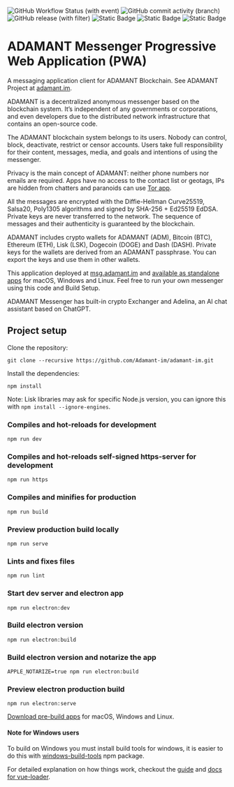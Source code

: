 ![GitHub Workflow Status (with event)](https://img.shields.io/github/actions/workflow/status/adamant-im/adamant-im/preview.yml) ![GitHub commit activity (branch)](https://img.shields.io/github/commit-activity/m/Adamant-im/adamant-im?color=24bd13) ![GitHub release (with filter)](https://img.shields.io/github/v/release/adamant-im/adamant-im?color=24bd13) ![Static Badge](https://img.shields.io/badge/Telegram-brightgreen?logo=telegram&logoColor=white&labelColor=029bfa&color=grey&link=https%3A%2F%2Ft.me%2Fadamant_eng)
![Static Badge](https://img.shields.io/badge/Slack-brightgreen?logo=slack&logoColor=white&labelColor=fa8f02&color=grey&link=https%3A%2F%2Fjoin.slack.com%2Ft%2Fadamant-im%2Fshared_invite%2Fzt-3n32uqh3-TmTM4qPAKcp3PzrPMtKETQ) ![Static Badge](https://img.shields.io/badge/Twitter-brightgreen?logo=x&logoColor=white&labelColor=blue&color=grey&link=https%3A%2F%2Ftwitter.com%2Fadamant_im)

# ADAMANT Messenger Progressive Web Application (PWA)

A messaging application client for ADAMANT Blockchain. See ADAMANT Project at [adamant.im](https://adamant.im).

ADAMANT is a decentralized anonymous messenger based on the blockchain system. It’s independent of any governments or corporations, and even developers due to the distributed network infrastructure that contains an open-source code.

The ADAMANT blockchain system belongs to its users. Nobody can control, block, deactivate, restrict or censor accounts. Users take full responsibility for their content, messages, media, and goals and intentions of using the messenger.

Privacy is the main concept of ADAMANT: neither phone numbers nor emails are required. Apps have no access to the contact list or geotags, IPs are hidden from chatters and paranoids can use [Tor app](http://adamant6457join2rxdkr2y7iqatar7n4n72lordxeknj435i4cjhpyd.onion).

All the messages are encrypted with the Diffie-Hellman Curve25519, Salsa20, Poly1305 algorithms and signed by SHA-256 + Ed25519 EdDSA. Private keys are never transferred to the network. The sequence of messages and their authenticity is guaranteed by the blockchain.

ADAMANT includes crypto wallets for ADAMANT (ADM), Bitcoin (BTC), Ethereum (ETH), Lisk (LSK), Dogecoin (DOGE) and Dash (DASH). Private keys for the wallets are derived from an ADAMANT passphrase. You can export the keys and use them in other wallets.

This application deployed at [msg.adamant.im](https://msg.adamant.im) and [available as standalone apps](https://adamant.im/#adm-apps) for macOS, Windows and Linux. Feel free to run your own messenger using this code and Build Setup.

ADAMANT Messenger has built-in crypto Exchanger and Adelina, an AI chat assistant based on ChatGPT.

## Project setup

Clone the repository:

```
git clone --recursive https://github.com/Adamant-im/adamant-im.git
```

Install the dependencies:

```
npm install
```

Note: Lisk libraries may ask for specific Node.js version, you can ignore this with `npm install --ignore-engines`.

### Compiles and hot-reloads for development

```
npm run dev
```

### Compiles and hot-reloads self-signed https-server for development

```
npm run https
```

### Compiles and minifies for production

```
npm run build
```

### Preview production build locally

```
npm run serve
```

### Lints and fixes files

```
npm run lint
```

### Start dev server and electron app

```
npm run electron:dev
```

### Build electron version

```
npm run electron:build
```

### Build electron version and notarize the app

```
APPLE_NOTARIZE=true npm run electron:build
```

### Preview electron production build

```
npm run electron:serve
```

[Download pre-build apps](https://adamant.im/#adm-apps) for macOS, Windows and Linux.

#### Note for Windows users

To build on Windows you must install build tools for windows, it is easier to do this with [windows-build-tools](https://github.com/felixrieseberg/windows-build-tools) npm package.

For detailed explanation on how things work, checkout the [guide](http://vuejs-templates.github.io/webpack/) and [docs for vue-loader](http://vuejs.github.io/vue-loader).
